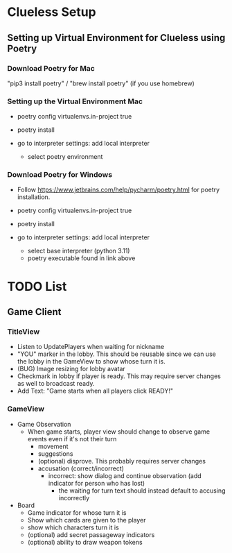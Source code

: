 # Clueless Setup
## Setting up Virtual Environment for Clueless using Poetry

### Download Poetry for Mac

"pip3 install poetry" / "brew install poetry" (if you use homebrew)

### Setting up the Virtual Environment Mac

- poetry config virtualenvs.in-project true

- poetry install

- go to interpreter settings: add local interpreter 

  - select poetry environment

### Download Poetry for Windows

- Follow https://www.jetbrains.com/help/pycharm/poetry.html for poetry installation.

- poetry config virtualenvs.in-project true

- poetry install

- go to interpreter settings: add local interpreter
  - select base interpreter (python 3.11)
  - poetry executable found in link above



# TODO List
## Game Client
### TitleView
- Listen to UpdatePlayers when waiting for nickname
- "YOU" marker in the lobby. This should be reusable since we can use the lobby in the GameView to show whose turn it is.
- (BUG) Image resizing for lobby avatar
- Checkmark in lobby if player is ready. This may require server changes as well to broadcast ready.
- Add Text: "Game starts when all players click READY!"

### GameView
- Game Observation
  - When game starts, player view should change to observe game events even if it's not their turn
    - movement
    - suggestions
    - (optional) disprove. This probably requires server changes
    - accusation (correct/incorrect)
      - incorrect: show dialog and continue observation (add indicator for person who has lost)
        - the waiting for turn text should instead default to accusing incorrectly
- Board
  - Game indicator for whose turn it is
  - Show which cards are given to the player
  - show which characters turn it is
  - (optional) add secret passageway indicators
  - (optional) ability to draw weapon tokens
